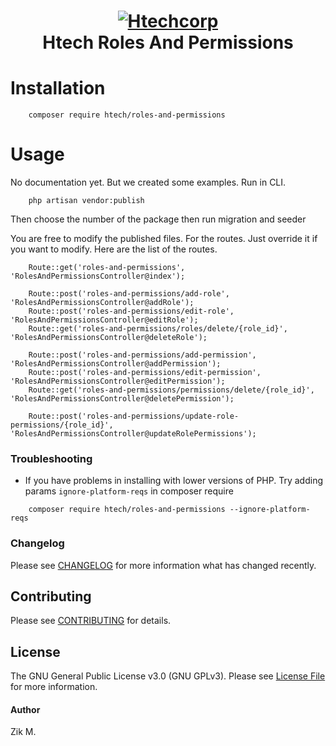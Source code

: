 

<h1 align="center">
	<a href="https://www.htechcorp.net/" target="_blank"><img src="https://www.htechcorp.net/images/logo_small.png" alt="Htechcorp"></a>
	<br>
	Htech Roles And Permissions
	<br>
</h1>

# Installation
```
	composer require htech/roles-and-permissions
```
# Usage
No documentation yet. But we created some examples. Run in CLI.
```
	php artisan vendor:publish 
```
Then choose the number of the package
then run migration and seeder

You are free to modify the published files.
For the routes. Just override it if you want to modify. Here are the list of the routes.

```
	Route::get('roles-and-permissions', 'RolesAndPermissionsController@index');
    
    Route::post('roles-and-permissions/add-role', 'RolesAndPermissionsController@addRole');
    Route::post('roles-and-permissions/edit-role', 'RolesAndPermissionsController@editRole');
    Route::get('roles-and-permissions/roles/delete/{role_id}', 'RolesAndPermissionsController@deleteRole');
   
    Route::post('roles-and-permissions/add-permission', 'RolesAndPermissionsController@addPermission');
    Route::post('roles-and-permissions/edit-permission', 'RolesAndPermissionsController@editPermission');
    Route::get('roles-and-permissions/permissions/delete/{role_id}', 'RolesAndPermissionsController@deletePermission');

    Route::post('roles-and-permissions/update-role-permissions/{role_id}', 'RolesAndPermissionsController@updateRolePermissions');
```
### Troubleshooting
- If you have problems in installing with lower versions of PHP. Try adding params `ignore-platform-reqs` in composer require
```
	composer require htech/roles-and-permissions --ignore-platform-reqs 
```

### Changelog

Please see [CHANGELOG](CHANGELOG.md) for more information what has changed recently.

## Contributing

Please see [CONTRIBUTING](CONTRIBUTING.md) for details.

## License

The GNU General Public License v3.0 (GNU GPLv3). Please see [License File](LICENSE.md) for more information.

#### Author
Zik M.